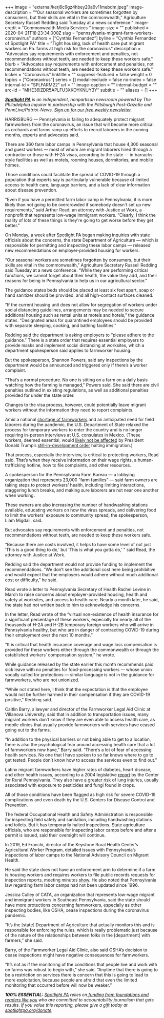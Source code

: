 +++
image = "external/kerj6c6gz4hbey20a6v11mebdm.jpeg"
image-description = "“Our seasonal workers are sometimes forgotten by consumers, but their skills are vital in the commonwealth,” Agriculture Secretary Russell Redding said Tuesday at a news conference."
image-credit = "Commonwealth Media Services "
image-size = ""
published = 2020-04-21T18:23:34.000Z
slug = "pennsylvania-migrant-farm-workers-coronavirus"
authors = ["Cynthia Fernandez"]
byline = "Cynthia Fernandez of Spotlight PA"
title = "Tight housing, lack of health care put migrant workers on Pa. farms at high risk for the coronavirus"
description = "Advocates say requirements with enforcement and penalties, not recommendations without teeth, are needed to keep these workers safe."
blurb = "Advocates say requirements with enforcement and penalties, not recommendations without teeth, are needed to keep these workers safe."
kicker = "Coronavirus"
linktitle = ""
suppress-featured = false
weight = 0
topics = ["Coronavirus"]
series = []
modal-exclude = false
no-index = false
internal-id = "SPLFARM22"
url = ""
image-caption = ""
internal-budget = ""
arc-id = "MHE36IZDR5APLFU3XKOYKNUY3Y"
subtitle = ""
aliases = []
+++

<a href="https://www.spotlightpa.org/"><i><b>Spotlight PA</b></i></a><i> is an independent, nonpartisan newsroom powered by The Philadelphia Inquirer in partnership with the Pittsburgh Post-Gazette and PennLive/Patriot-News. </i><a href="https://www.spotlightpa.org/newsletters"><i>Sign up for our free weekly newsletter</i></a><i>.</i>

HARRISBURG — Pennsylvania is failing to adequately protect migrant farmworkers from the coronavirus, an issue that will become more critical as orchards and farms ramp up efforts to recruit laborers in the coming months, experts and advocates said.

There are 360 farm labor camps in Pennsylvania that house 4,300 seasonal and guest workers — most of whom are migrant laborers hired through a contractor or those with H-2A visas, according to the state — in barracks-style facilities as well as motels, rooming houses, dormitories, and mobile homes.

Those conditions could facilitate the spread of COVID-19 through a population that experts say is particularly vulnerable because of limited access to health care, language barriers, and a lack of clear information about disease prevention.

“Even if you have a permitted farm labor camp in Pennsylvania, it is more likely than not going to be overcrowded if somebody doesn't set up new requirements,” said Arthur Read, an attorney with Justice at Work, a nonprofit that represents low-wage immigrant workers. “Clearly, I think the reality of lots of these things is they're going to get worse before they get better.”

On Monday, a week after Spotlight PA began making inquiries with state officials about the concerns, the state Department of Agriculture — which is responsible for permitting and inspecting these labor camps — released new recommendations on employer-provided housing for workers.

“Our seasonal workers are sometimes forgotten by consumers, but their skills are vital in the commonwealth,” Agriculture Secretary Russell Redding said Tuesday at a news conference. “While they are performing critical functions, we cannot forget about their health, the value they add, and their reasons for being in Pennsylvania to help us in our agricultural sector.”

<script src="https://www.spotlightpa.org/embed.js" async></script><div data-spl-embed-version="1" data-spl-src="https://www.spotlightpa.org/embeds/newsletter/"></div>


The guidance states beds should be placed at least six feet apart, soap or hand sanitizer should be provided, and all high-contact surfaces cleaned.

“If the current housing unit does not allow for segregation of workers under social distancing guidelines, arrangements may be needed to secure additional housing such as rental units at motels and hotels,” the guidance states. “Designated areas for quarantined employees should be provided with separate sleeping, cooking, and bathing facilities.”

Redding said the department is asking employers to “please adhere to the guidance.” There is a state order that requires essential employers to provide masks and implement social distancing at worksites, which a department spokesperson said applies to farmworker housing.

But the spokesperson, Shannon Powers, said any inspections by the department would be announced and triggered only if there’s a worker complaint.

“That’s a normal procedure. No one is sitting on a farm on a daily basis watching how the farming is managed," Powers said. She said there are civil penalties outlined in existing regulations, as well as additional penalties provided for under the state order.

Changes to the visa process, however, could potentially leave migrant workers without the information they need to report complaints.

Amid a national <a href="https://www.federalregister.gov/documents/2019/07/11/2019-14731/program-year-py-2019-workforce-innovation-and-opportunity-act-wioa-section-167-national-farmworker">shortage of farmworkers</a> and an anticipated need for field laborers during the pandemic, the U.S. Department of State relaxed the process for temporary workers to enter the country and is no longer requiring in-person interviews at U.S. consulates in Mexico. (These workers, deemed essential, would <a href="https://www.newsweek.com/trumps-executive-order-suspending-immigration-will-likely-have-exemptions-farm-medical-workers-1499267" target="_blank">likely not be affected</a> by President Donald Trump’s <a href="https://www.washingtonpost.com/immigration/coronavirus-trump-immigration/2020/04/21/a2a465aa-837a-11ea-9728-c74380d9d410_story.html" target="_blank">still-in-development order</a> halting immigration.)

That process, especially the interview, is critical to protecting workers, Read said. That’s when they receive information on their wage rights, a human-trafficking hotline, how to file complaints, and other resources.

A spokesperson for the Pennsylvania Farm Bureau — a lobbying organization that represents 23,000 “farm families” — said farm owners are taking steps to protect workers’ health, including limiting interactions, staggering lunch breaks, and making sure laborers are not near one another when working.

These owners are also increasing the number of handwashing stations available, educating workers on how the virus spreads, and delivering food to limit the workers’ exposure to community spread, the spokesperson, Liam Migdail, said.

But advocates say requirements with enforcement and penalties, not recommendations without teeth, are needed to keep these workers safe.

“Because there are costs involved, it helps to have some level of not just ‘This is a good thing to do,’ but ‘This is what you gotta do,’ ” said Read, the attorney with Justice at Work.

Redding said the department would not provide funding to implement the recommendations. “We don’t see the additional cost here being prohibitive and would expect that the employers would adhere without much additional cost or difficulty,” he said.

Read wrote a letter to Pennsylvania Secretary of Health Rachel Levine in March to raise concerns about employer-provided housing, health and safety at worksites, and access to health care. Nearly a month later, he said, the state had not written back to him to acknowledge his concerns.

In the letter, Read wrote of the “virtual non-existence of health insurance for a significant percentage of these workers, especially for nearly all of the thousands of H-2A and H-2B temporary foreign workers who will arrive in Pennsylvania healthy, but who are in danger of contracting COVID-19 during their employment over the next 10 months.”

“It is critical that health insurance coverage and wage loss compensation is provided for these workers either through the commonwealth or through the established workers’ compensation system,” he wrote.

While guidance released by the state earlier this month recommends paid sick leave with no penalties for food-processing workers — whose union vocally called for protections — similar language is not in the guidance for farmworkers, who are not unionized.

“While not stated here, I think that the expectation is that the employee would not be further harmed in their compensation if they are COVID-19 positive,” Redding said.

Caitlin Barry, a lawyer and director of the Farmworker Legal Aid Clinic at Villanova University, said that in addition to transportation issues, many migrant workers don’t know if they are even able to access health care, as mobile clinics that usually provide farmworkers with services have ceased going out to the farms.

“In addition to the physical barriers or not being able to get to a location, there is also the psychological fear around accessing health care that a lot of farmworkers now have,” Barry said. “There’s a lot of fear of accessing health services. No one that I have spoken to so far knows where to go to get tested. People don’t know how to access the services even to find out.”

<script src="https://www.spotlightpa.org/embed.js" async></script><div data-spl-embed-version="1" data-spl-src="https://www.spotlightpa.org/embeds/donate/"></div>


Latinx migrant farmworkers have higher rates of diabetes, heart disease, and other health issues, according to a 2004 legislative <a href="https://www.rural.palegislature.us/migrant_farm_workers.pdf">report</a> by the Center for Rural Pennsylvania. They also have <a href="https://www.ncbi.nlm.nih.gov/pmc/articles/PMC5606636/">a greater risk</a> of lung injuries, usually associated with exposure to pesticides and fungi found in crops.

All of those conditions have been flagged as high risk for severe COVID-19 complications and even death by the U.S. Centers for Disease Control and Prevention.

The federal Occupational Health and Safety Administration is responsible for inspecting field safety and sanitation, including handwashing stations and toilets. But it has temporarily halted inspections. State agriculture officials, who are responsible for inspecting labor camps before and after a permit is issued, said their oversight will continue.

In 2019, Ed Franchi, director of the Keystone Rural Health Center’s Agricultural Worker Program, detailed issues with Pennsylvania’s inspections of labor camps to the National Advisory Council on Migrant Health.

He said the state does not have an enforcement arm to determine if a farm is housing workers and requires workers to file public records requests for inspection reports, meeting minutes <a href="https://bphc.hrsa.gov/sites/default/files/bphc/qualityimprovement/strategicpartnerships/nacmh/nacmh-nov-meeting-mintues.pdf">show</a>. He also noted that Pennsylvania law regarding farm labor camps had not been updated since 1996.

Jessica Culley of CATA, an organization that represents low-wage migrant and immigrant workers in Southeast Pennsylvania, said the state should have more protections concerning farmworkers, especially as other inspecting bodies, like OSHA, cease inspections during the coronavirus pandemic.

“It’s the [state] Department of Agriculture that actually monitors this and is responsible for enforcing the rules, which is really problematic just because of the nature of the relationships between folks in the [department] with farmers,” she said.

Barry, of the Farmworker Legal Aid Clinic, also said OSHA’s decision to cease inspections might have negative consequences for farmworkers.

“It’s not as if the monitoring of the conditions that people live and work with on farms was robust to begin with,” she said. “Anytime that there is going to be a restriction on services there is concern that this is going to lead to more exploitation, because people are afraid that even the limited monitoring that occurred before will now be weaker.”

<i><b>100% ESSENTIAL:</b></i> <a href="https://www.spotlightpa.org/"><i>Spotlight PA</i></a><i> relies on</i><a href="https://www.spotlightpa.org/support"><i> funding from foundations and readers like you</i></a><i> who are committed to accountability journalism that gets results. If you value this reporting, please give a gift today at </i><a href="https://www.spotlightpa.org/donate"><i>spotlightpa.org/donate</i></a><i>.</i>

<script src="https://www.spotlightpa.org/embed.js" async></script><div data-spl-embed-version="1" data-spl-src="https://www.spotlightpa.org/embeds/tips/?tip_text=Do%20you%20have%20a%20tip%20about%20%3Cb%3Ehow%20Pa.'s%20government%20is%20responding%20to%20the%20coronavirus%3C%2Fb%3E%3F%20Tell%20us."></div>
